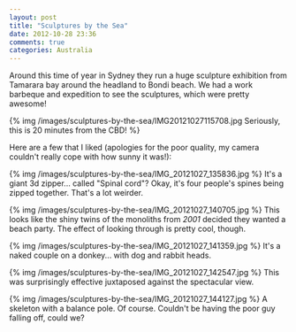 ```yaml
---
layout: post
title: "Sculptures by the Sea"
date: 2012-10-28 23:36
comments: true
categories: Australia
---
```


Around this time of year in Sydney they run a huge sculpture exhibition from Tamarara bay around the headland to Bondi beach. We had a work barbeque and expedition to see the sculptures, which were pretty awesome!

{% img /images/sculptures-by-the-sea/IMG20121027115708.jpg Seriously, this is 20 minutes from the CBD! %}

<!-- more -->

Here are a few that I liked (apologies for the poor quality, my camera couldn't really cope with how sunny it was!):

{% img /images/sculptures-by-the-sea/IMG_20121027_135836.jpg %}
It's a giant 3d zipper... called "Spinal cord"? Okay, it's four people's spines being zipped together. That's a lot weirder.

{% img /images/sculptures-by-the-sea/IMG_20121027_140705.jpg %}
This looks like the shiny twins of the monoliths from *2001* decided they wanted a beach party. The effect of looking through is pretty cool, though.

{% img /images/sculptures-by-the-sea/IMG_20121027_141359.jpg %}
It's a naked couple on a donkey... with dog and rabbit heads.

{% img /images/sculptures-by-the-sea/IMG_20121027_142547.jpg %}
This was surprisingly effective juxtaposed against the spectacular view.

{% img /images/sculptures-by-the-sea/IMG_20121027_144127.jpg %}
A skeleton with a balance pole. Of course. Couldn't be having the poor guy falling off, could we?


